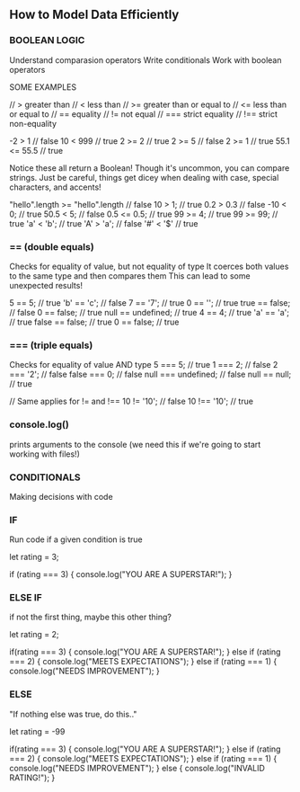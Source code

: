 ## How to Model Data Efficiently

### BOOLEAN LOGIC

Understand comparasion operators
Write conditionals
Work with boolean operators

SOME EXAMPLES

// > greater than
// < less than
// >= greater than or equal to
// <= less than or equal to
// == equality
// != not equal
// === strict equality
// !== strict non-equality

-2 > 1 // false
10 < 999 // true
2 >= 2 // true
2 >= 5 // false
2 >= 1 // true
55.1 <= 55.5 // true

Notice these all return a Boolean!
Though it's uncommon, you can compare strings. Just be careful, things
get dicey when dealing with case, special characters, and accents!

"hello".length >= "hello".length // false
10 > 1; // true
0.2 > 0.3 // false
-10 < 0; // true
50.5 < 5; // false
0.5 <= 0.5; // true
99 >= 4; // true
99 >= 99; // true
'a' < 'b'; // true
'A' > 'a'; // false
'#' < '$' // true

### == (double equals)

Checks for equality of value, but not equality of type
It coerces both values to the same type and then compares them
This can lead to some unexpected results!

5 == 5; // true
'b' == 'c'; // false
7 == '7'; // true
0 == ''; // true
true == false; // false
0 == false; // true
null == undefined; // true
4 == 4; // true
'a' == 'a'; // true
false == false; // true
0 == false; // true

### === (triple equals)

Checks for equality of value AND type
5 === 5; // true
1 === 2; // false
2 === '2'; // false
false === 0; // false
null === undefined; // false
null == null; // true

// Same applies for != and !==
10 != '10'; // false
10 !== '10'; // true

### console.log()

prints arguments to the console
(we need this if we're going to start working with files!)

### CONDITIONALS

Making decisions with code

### IF

Run code if a given condition is true

let rating = 3;

if (rating === 3) {
console.log("YOU ARE A SUPERSTAR!");
}

### ELSE IF

if not the first thing, maybe this other thing?

let rating = 2;

if(rating === 3) {
console.log("YOU ARE A SUPERSTAR!");
}
else if (rating === 2) {
console.log("MEETS EXPECTATIONS");
}
else if (rating === 1) {
console.log("NEEDS IMPROVEMENT");
}

### ELSE

"If nothing else was true, do this.."

let rating = -99

if(rating === 3) {
console.log("YOU ARE A SUPERSTAR!");
}
else if (rating === 2) {
console.log("MEETS EXPECTATIONS");
}
else if (rating === 1) {
console.log("NEEDS IMPROVEMENT");
}
else {
console.log("INVALID RATING!");
}

